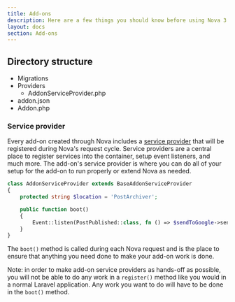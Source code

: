 ```yaml
---
title: Add-ons
description: Here are a few things you should know before using Nova 3.
layout: docs
section: Add-ons
---
```


## Directory structure

- Migrations
- Providers
    - AddonServiceProvider.php
- addon.json
- Addon.php

### Service provider

Every add-on created through Nova includes a [service provider](https://laravel.com/docs/11.x/providers) that will be registered during Nova's request cycle. Service providers are a central place to register services into the container, setup event listeners, and much more. The add-on's service provider is where you can do all of your setup for the add-on to run properly or extend Nova as needed.

```php
class AddonServiceProvider extends BaseAddonServiceProvider
{
    protected string $location = 'PostArchiver';

    public function boot()
    {
        Event::listen(PostPublished::class, fn () => $sendToGoogle->send());
    }
}
```

The `boot()` method is called during each Nova request and is the place to ensure that anything you need done to make your add-on work is done.

Note: in order to make add-on service providers as hands-off as possible, you will not be able to do any work in a `register()` method like you would in a normal Laravel application. Any work you want to do will have to be done in the `boot()` method.
